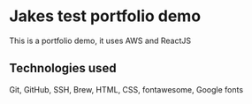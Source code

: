 # Jakes test portfolio demo

This is a portfolio demo, it uses AWS and ReactJS


## Technologies used

Git, GitHub, SSH, Brew, HTML, CSS, fontawesome, Google fonts
